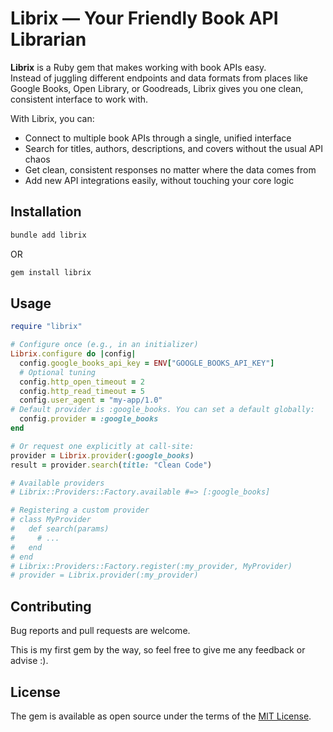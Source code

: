 # Librix — Your Friendly Book API Librarian

**Librix** is a Ruby gem that makes working with book APIs easy.  
Instead of juggling different endpoints and data formats from places like Google Books, Open Library, or Goodreads, Librix gives you one clean, consistent interface to work with.

With Librix, you can:

- Connect to multiple book APIs through a single, unified interface  
- Search for titles, authors, descriptions, and covers without the usual API chaos  
- Get clean, consistent responses no matter where the data comes from  
- Add new API integrations easily, without touching your core logic  

## Installation

```bash
bundle add librix
```

OR

```bash
gem install librix
```

## Usage

```ruby
require "librix"

# Configure once (e.g., in an initializer)
Librix.configure do |config|
  config.google_books_api_key = ENV["GOOGLE_BOOKS_API_KEY"]
  # Optional tuning
  config.http_open_timeout = 2
  config.http_read_timeout = 5
  config.user_agent = "my-app/1.0"
# Default provider is :google_books. You can set a default globally:
  config.provider = :google_books
end

# Or request one explicitly at call-site:
provider = Librix.provider(:google_books)
result = provider.search(title: "Clean Code")

# Available providers
# Librix::Providers::Factory.available #=> [:google_books]

# Registering a custom provider
# class MyProvider
#   def search(params)
#     # ...
#   end
# end
# Librix::Providers::Factory.register(:my_provider, MyProvider)
# provider = Librix.provider(:my_provider)
```

## Contributing

Bug reports and pull requests are welcome.

This is my first gem by the way, so feel free to give me any feedback or advise :).

## License

The gem is available as open source under the terms of the [MIT License](https://opensource.org/licenses/MIT).
